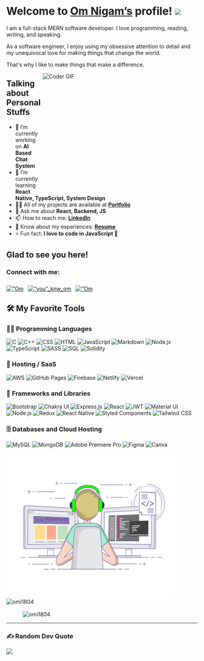 # Welcome to [Om Nigam’s](https://om-nigam.netlify.app/) profile! <img src="https://media.giphy.com/media/hvRJCLFzcasrR4ia7z/giphy.gif" width="25px">

I am a full-stack MERN software developer. I love programming, reading, writing, and speaking.

As a software engineer, I enjoy using my obsessive attention to detail and my unequivocal love for making things that change the world.

That's why I like to make things that make a difference.

<img align="right" alt="Coder GIF" height=315 width=408 src="https://physicsgurukul.files.wordpress.com/2019/02/character-1.gif" />

## Talking about Personal Stuffs

- 🔭 I’m currently working on **AI Based Chat System**
- 🌱 I’m currently learning **React Native, TypeScript, System Design**
- 👨‍💻 All of my projects are available at **[Portfolio](https://om-nigam.netlify.app)**
- 💬 Ask me about **React, Backend, JS**
- 📫 How to reach me: **[LinkedIn](https://www.linkedin.com/in/om-nigam-64247323b/)**
- 📄 Know about my experiences: **[Resume](https://drive.google.com/file/d/1i5D8aEj-tiWz_M8ceN3yFvDG9OxsQUGe/view)**
- ⚡ Fun fact: **I love to code in JavaScript 🤭**

## Glad to see you here!

### Connect with me:
<h3 align="left"></h3>
<a href="https://www.linkedin.com/in/om-nigam-64247323b/" target="_blank"><img align="center" src="https://raw.githubusercontent.com/rahuldkjain/github-profile-readme-generator/master/src/images/icons/Social/linked-in-alt.svg" alt=“Om Nigam” height="30" width="40" /></a>
&nbsp;
<a href="https://www.instagram.com/yu_know_om/" target="_blank"><img align="center" src="https://raw.githubusercontent.com/rahuldkjain/github-profile-readme-generator/master/src/images/icons/Social/instagram.svg" alt=“you”_knw_om height="30" width="40" /></a>
&nbsp;
<a href="https://www.facebook.com/om.nigam.7146" target="_blank"><img align="center" src="https://raw.githubusercontent.com/rahuldkjain/github-profile-readme-generator/master/src/images/icons/Social/facebook.svg" alt=“Om “Nigam height="30" width="40" /></a>
&nbsp;


## 🛠️ My Favorite Tools

### 👨‍💻 Programming Languages
![C](https://custom-icon-badges.herokuapp.com/badge/C-03599C.svg?logo=c-in-hexagon&logoColor=white)
![C++](https://custom-icon-badges.herokuapp.com/badge/C++-9C033A.svg?logo=cpp2&logoColor=white)
![CSS](https://img.shields.io/badge/CSS-1572B6.svg?logo=css3&logoColor=white)
![HTML](https://img.shields.io/badge/HTML-E34F26.svg?logo=html5&logoColor=white)
![JavaScript](https://img.shields.io/badge/JavaScript-F7DF1E.svg?logo=javascript&logoColor=black)
![Markdown](https://img.shields.io/badge/Markdown-000000.svg?logo=markdown&logoColor=white)
![Node.js](https://img.shields.io/badge/Node.js-43853D.svg?logo=node.js&logoColor=white)
![TypeScript](https://img.shields.io/badge/TypeScript-007ACC.svg?logo=typescript&logoColor=white)
![SASS](https://img.shields.io/badge/Sass-hotpink.svg?logo=SASS&logoColor=white)
![SQL](https://custom-icon-badges.herokuapp.com/badge/SQL-025E8C.svg?logo=database&logoColor=white)
![Solidity](https://img.shields.io/badge/Solidity-%23363636.svg?style=flat&logo=solidity&logoColor=white)

### 🧰 Hosting / SaaS
![AWS](https://img.shields.io/badge/AWS-%23FF9900.svg?style=flat&logo=amazon-aws&logoColor=white)
![GitHub Pages](https://img.shields.io/badge/GitHub%20Pages-327FC7.svg?logo=github&logoColor=white)
![Firebase](https://img.shields.io/badge/firebase-%23039BE5.svg?style=flat&logo=firebase)
![Netlify](https://img.shields.io/badge/netlify-%23000000.svg?style=flat&logo=netlify&logoColor=#00C7B7)
![Vercel](https://img.shields.io/badge/vercel-%23000000.svg?style=flat&logo=vercel&logoColor=white)

### 🧰 Frameworks and Libraries
![Bootstrap](https://img.shields.io/badge/Bootstrap-7952B3.svg?logo=bootstrap&logoColor=white)
![Chakra UI](https://img.shields.io/badge/chakra-%234ED1C5.svg?style=flat&logo=chakraui&logoColor=white)
![Express.js](https://img.shields.io/badge/Express.js-404d59.svg?logo=express&logoColor=white)
![React](https://img.shields.io/badge/React-20232a.svg?logo=react&logoColor=%2361DAFB)
![JWT](https://img.shields.io/badge/JWT-black?style=flat&logo=JSON%20web%20tokens)
![Material UI](https://img.shields.io/badge/MUI-%230081CB.svg?style=flat&logo=material-ui&logoColor=white)
![Node.js](https://img.shields.io/badge/node.js-6DA55F?style=flat&logo=node.js&logoColor=white)
![Redux](https://img.shields.io/badge/redux-%23593d88.svg?style=flat&logo=redux&logoColor=white)
![React Native](https://img.shields.io/badge/react_native-%2320232a.svg?style=flat&logo=react&logoColor=%2361DAFB)
![Styled Components](https://img.shields.io/badge/styled--components-DB7093?style=flat&logo=styled-components&logoColor=white)
![Tailwind CSS](https://img.shields.io/badge/tailwindcss-%2338B2AC.svg?style=flat&logo=tailwind-css&logoColor=white)

### 🗄️ Databases and Cloud Hosting
![MySQL](https://img.shields.io/badge/mysql-%2300f.svg?style=flat&logo=mysql&logoColor=white)
![MongoDB](https://img.shields.io/badge/MongoDB-%234ea94b.svg?style=flat&logo=mongodb&logoColor=white)
![Adobe Premiere Pro](https://img.shields.io/badge/Adobe%20Premiere%20Pro-9999FF.svg?style=flat&logo=Adobe%20Premiere%20Pro&logoColor=white)
![Figma](https://img.shields.io/badge/figma-%23F24E1E.svg?style=flat&logo=figma&logoColor=white)
![Canva](https://img.shields.io/badge/Canva-%2300C4CC.svg?style=flat&logo=Canva&logoColor=white)

<img align="left" alt="Coding" src="https://github.com/AswinBarath/AswinBarath/blob/master/coding.gif?raw=true" width="440" height="380">
<p>&nbsp;&nbsp;&nbsp;&nbsp;&nbsp;&nbsp;&nbsp;&nbsp;&nbsp;&nbsp;&nbsp;<img align="center" src="https://github-readme-streak-stats.herokuapp.com/?user=omi1804&" alt="omi1804" /></p>
<p>&nbsp;&nbsp;&nbsp;&nbsp;&nbsp;&nbsp;&nbsp;&nbsp;&nbsp;&nbsp;&nbsp;<img align="center" src="https://github-readme-stats.vercel.app/api/top-langs?username=omi1804&show_icons=true&locale=en&layout=compact" alt="omi1804"></p>



---

### ✍️ Random Dev Quote
![](https://quotes-github-readme.vercel.app/api?type=horizontal&theme=radical)
